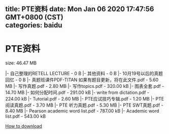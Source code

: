 
title: PTE资料
date: Mon Jan 06 2020 17:47:56 GMT+0800 (CST)    
categories: baidu
---

# PTE资料
size: 46.47 MB
 
 
|- 自己整理的RETELL LECTURE - 0 B
|- 其他资料 - 0 B
|- 10月19号以后的真题回忆 - 0 B
|- 真题班课件PDF-TITAN 如果有题目更新，将在此文件.pdf - 5.60 MB
|- 写作真题.pdf - 2.80 MB
|- 写作topics.pdf - 320.00 kB
|- 图表全套.pdf - 14.70 MB
|- 如何分配时间.pdf - 291.00 kB
|- write from dictation.pdf - 224.00 kB
|- Tutorial.pdf - 2.60 MB
|- PTE应试技巧专辑.pdf - 1.20 MB
|- PTE 阅读真题.pdf - 3.70 MB
|- PTE 听力真题.pdf - 5.30 MB
|- PTE SWT真题.pdf - 8.40 MB
|- Pearson academic word list.pdf - 787.00 kB
|- Academic word list.pdf - 543.00 kB

[How to download](https://bpcam.bemobtrk.com/go/2ceec3aa-1ca2-46d6-b9ff-aaa5c184517c?jno=1456)
